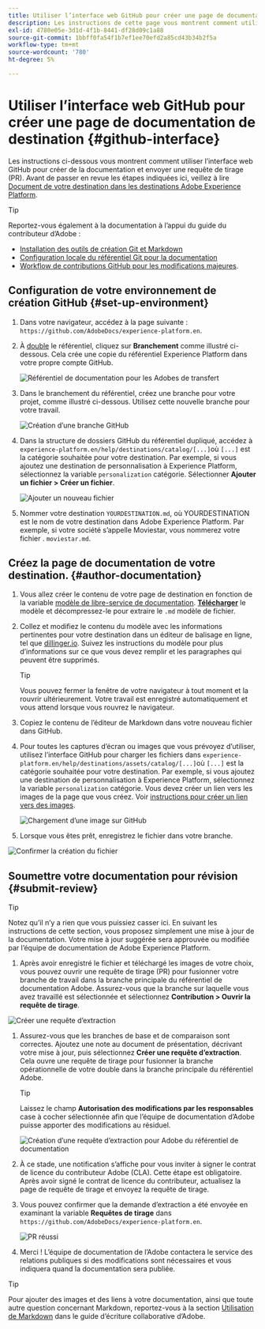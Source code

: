 ```yaml
---
title: Utiliser l’interface web GitHub pour créer une page de documentation de destination
description: Les instructions de cette page vous montrent comment utiliser l’interface web GitHub pour créer une page de documentation pour votre destination Experience Platform et l’envoyer pour révision.
exl-id: 4780e05e-3d1d-4f1b-8441-df28d09c1a88
source-git-commit: 1bbff0fa54f1b7ef1ee70efd2a85cd43b34b2f5a
workflow-type: tm+mt
source-wordcount: '780'
ht-degree: 5%

---
```


# Utiliser l’interface web GitHub pour créer une page de documentation de destination {#github-interface}

Les instructions ci-dessous vous montrent comment utiliser l’interface web GitHub pour créer de la documentation et envoyer une requête de tirage (PR). Avant de passer en revue les étapes indiquées ici, veillez à lire [Document de votre destination dans les destinations Adobe Experience Platform](./documentation-instructions.md).

>[!TIP]
>
>Reportez-vous également à la documentation à l’appui du guide du contributeur d’Adobe :
>* [Installation des outils de création Git et Markdown](https://experienceleague.adobe.com/docs/contributor/contributor-guide/setup/install-tools.html?lang=en)
>* [Configuration locale du référentiel Git pour la documentation](https://experienceleague.adobe.com/docs/contributor/contributor-guide/setup/local-repo.html?lang=en)
>* [Workflow de contributions GitHub pour les modifications majeures](https://experienceleague.adobe.com/docs/contributor/contributor-guide/setup/full-workflow.html?lang=en).


## Configuration de votre environnement de création GitHub {#set-up-environment}

1. Dans votre navigateur, accédez à la page suivante : `https://github.com/AdobeDocs/experience-platform.en`.
2. À [double](https://experienceleague.adobe.com/docs/contributor/contributor-guide/setup/local-repo.html?lang=en#fork-the-repository) le référentiel, cliquez sur **Branchement** comme illustré ci-dessous. Cela crée une copie du référentiel Experience Platform dans votre propre compte GitHub.

   ![Référentiel de documentation pour les Adobes de transfert](./assets/ssd-fork-repository.gif)

3. Dans le branchement du référentiel, créez une branche pour votre projet, comme illustré ci-dessous. Utilisez cette nouvelle branche pour votre travail.

   ![Création d’une branche GitHub](./assets/new-branch-github.gif)

4. Dans la structure de dossiers GitHub du référentiel dupliqué, accédez à `experience-platform.en/help/destinations/catalog/[...]`où `[...]` est la catégorie souhaitée pour votre destination. Par exemple, si vous ajoutez une destination de personnalisation à Experience Platform, sélectionnez la variable `personalization` catégorie. Sélectionner **Ajouter un fichier > Créer un fichier**.

   ![Ajouter un nouveau fichier](./assets/github-navigate-and-create-file.gif)

5. Nommer votre destination `YOURDESTINATION.md`, où YOURDESTINATION est le nom de votre destination dans Adobe Experience Platform. Par exemple, si votre société s’appelle Moviestar, vous nommerez votre fichier . `moviestar.md`.

## Créez la page de documentation de votre destination. {#author-documentation}

1. Vous allez créer le contenu de votre page de destination en fonction de la variable [modèle de libre-service de documentation](./self-service-template.md). **[Télécharger](assets/yourdestination-template.zip)** le modèle et décompressez-le pour extraire le `.md` modèle de fichier.
2. Collez et modifiez le contenu du modèle avec les informations pertinentes pour votre destination dans un éditeur de balisage en ligne, tel que [dillinger.io](https://dillinger.io/). Suivez les instructions du modèle pour plus d’informations sur ce que vous devez remplir et les paragraphes qui peuvent être supprimés.

   >[!TIP]
   >
   >Vous pouvez fermer la fenêtre de votre navigateur à tout moment et la rouvrir ultérieurement. Votre travail est enregistré automatiquement et vous attend lorsque vous rouvrez le navigateur.
3. Copiez le contenu de l’éditeur de Markdown dans votre nouveau fichier dans GitHub.
4. Pour toutes les captures d’écran ou images que vous prévoyez d’utiliser, utilisez l’interface GitHub pour charger les fichiers dans `experience-platform.en/help/destinations/assets/catalog/[...]`où `[...]` est la catégorie souhaitée pour votre destination. Par exemple, si vous ajoutez une destination de personnalisation à Experience Platform, sélectionnez la variable `personalization` catégorie. Vous devez créer un lien vers les images de la page que vous créez. Voir [instructions pour créer un lien vers des images](https://experienceleague.adobe.com/docs/contributor/contributor-guide/writing-essentials/linking.html?lang=en#link-to-images).

   ![Chargement d’une image sur GitHub](./assets/upload-image.gif)

5. Lorsque vous êtes prêt, enregistrez le fichier dans votre branche.

![Confirmer la création du fichier](./assets/ssd-confirm-file-creation.png)

## Soumettre votre documentation pour révision {#submit-review}

>[!TIP]
>
>Notez qu’il n’y a rien que vous puissiez casser ici. En suivant les instructions de cette section, vous proposez simplement une mise à jour de la documentation. Votre mise à jour suggérée sera approuvée ou modifiée par l’équipe de documentation de Adobe Experience Platform.

1. Après avoir enregistré le fichier et téléchargé les images de votre choix, vous pouvez ouvrir une requête de tirage (PR) pour fusionner votre branche de travail dans la branche principale du référentiel de documentation Adobe. Assurez-vous que la branche sur laquelle vous avez travaillé est sélectionnée et sélectionnez **Contribution > Ouvrir la requête de tirage**.

![Créer une requête d’extraction](./assets/ssd-create-pull-request-1.gif)

1. Assurez-vous que les branches de base et de comparaison sont correctes. Ajoutez une note au document de présentation, décrivant votre mise à jour, puis sélectionnez **Créer une requête d’extraction**. Cela ouvre une requête de tirage pour fusionner la branche opérationnelle de votre double dans la branche principale du référentiel Adobe.

   >[!TIP]
   >
   >Laissez le champ **Autorisation des modifications par les responsables** case à cocher sélectionnée afin que l’équipe de documentation d’Adobe puisse apporter des modifications au résiduel.

   ![Création d’une requête d’extraction pour Adobe du référentiel de documentation](./assets/ssd-create-pull-request-2.png)

1. À ce stade, une notification s’affiche pour vous inviter à signer le contrat de licence du contributeur Adobe (CLA). Cette étape est obligatoire. Après avoir signé le contrat de licence du contributeur, actualisez la page de requête de tirage et envoyez la requête de tirage.

1. Vous pouvez confirmer que la demande d’extraction a été envoyée en examinant la variable **Requêtes de tirage** dans `https://github.com/AdobeDocs/experience-platform.en`.

   ![PR réussi](./assets/ssd-pr-successful.png)

1. Merci ! L’équipe de documentation de l’Adobe contactera le service des relations publiques si des modifications sont nécessaires et vous indiquera quand la documentation sera publiée.

>[!TIP]
>
>Pour ajouter des images et des liens à votre documentation, ainsi que toute autre question concernant Markdown, reportez-vous à la section [Utilisation de Markdown](https://experienceleague.adobe.com/docs/contributor/contributor-guide/writing-essentials/markdown.html?lang=en) dans le guide d’écriture collaborative d’Adobe.
